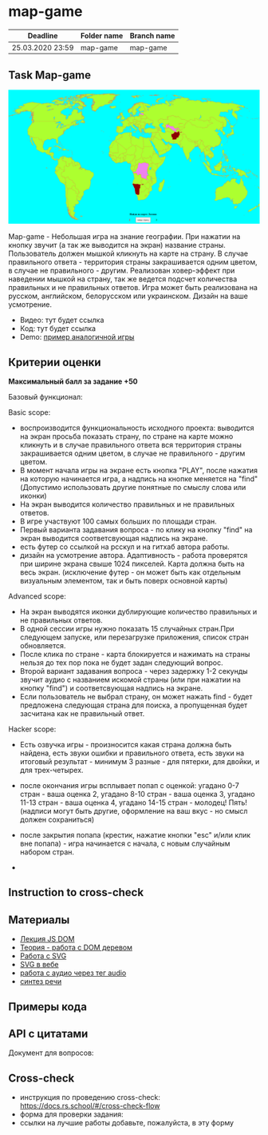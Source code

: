 # map-game

| Deadline         | Folder name | Branch name |
| ---------------- | ----------- | ----------- |
| 25.03.2020 23:59 | map-game    | map-game   |


## Task  Map-game

![](map_game.png)

Map-game - Небольшая игра на знание географии. При нажатии на кнопку звучит (а так же выводится на экран) название страны. Пользователь должен мышкой кликнуть на карте на страну. В случае правильного ответа - территория страны закрашивается одним цветом, в случае не правильного - другим. Реализован ховер-эффект при наведении мышкой на страну, так же ведется подсчет количества правильных и не правильных ответов. Игра может быть реализована на русском, английском, белорусском или украинском. Дизайн на ваше усмотрение.

- Видео: тут будет ссылка
- Код: тут будет ссылка
- Demo: [пример аналогичной игры](https://mauta-countries.netlify.app/)

## Критерии оценки

**Максимальный балл за задание +50**

Базовый функционал:

Basic scope:
  - воспроизводится функциональность исходного проекта: выводится на экран просьба показать страну, по стране на карте можно кликнуть и в случае правильного ответа вся территория страны закрашивается одним цветом, в случае не правильного - другим цветом.
- В момент начала игры на экране есть кнопка "PLAY", после нажатия на которую начинается игра, а надпись на кнопке меняется на "find" (Допустимо использовать другие понятные по смыслу слова или иконки)
- На экран выводится количество правильных и не правильных ответов.
- В игре участвуют 100 самых больших по площади стран.
- Первый варианта задавания вопроса - по клику на кнопку "find" на экран выводится соответсвующая надпись на экране.
- есть футер со ссылкой на рсскул и на гитхаб автора работы.
- дизайн на усмотрение автора. Адаптивность - работа проверятся при ширине экрана свыше 1024 пикселей. Карта должна быть на весь экран. (исключение футер - он может быть как отдельным визуальным элементом, так и быть поверх основной карты)

Advanced scope:
- На экран выводятся иконки дублирующие количество правильных и не правильных ответов.
- В одной сессии игры нужно показать 15 случайных стран.При следующем запуске, или перезагрузке приложения, список стран обновляется.
- После клика по стране - карта блокируется и нажимать на страны нельзя до тех пор пока не будет задан следующий вопрос.
- Второй вариант задавания вопроса - через задержку 1-2 секунды звучит аудио с названием искомой страны (или при нажатии на кнопку "find") и соответсвующая надпись на экране.
- Если пользователь не выбрал страну, он может нажать find - будет предложена следующая страна для поиска, а пропущенная будет засчитана как не правильный ответ.

  
Hacker scope:
  - Есть озвучка игры - произносится какая страна должна быть найдена, есть звуки ошибки и правильного ответа, есть звуки на итоговый результат - минимум 3 разные - для пятерки, для двойки, и для трех-четырех.
  - после окончания игры всплывает попап с оценкой: угадано 0-7 стран - ваша оценка 2, угадано 8-10 стран - ваша оценка 3, угадано 11-13 стран - ваша оценка 4, угадано 14-15 стран - молодец! Пять! (надписи могут быть другие, оформление на ваш вкус - но смысл должен сохраниться)
  - после закрытия попапа (крестик, нажатие кнопки "esc" и/или клик вне попапа) - игра начинается с начала, с новым случайным набором стран.
  


  - 
  
## Instruction to cross-check


  
## Материалы
- [Лекция JS DOM](https://youtu.be/lHsQ6EEp3ms)
- [Теория - работа с DOM деревом](https://learn.javascript.ru/document)
- [Работа с SVG](https://ru.hexlet.io/blog/posts/kak-rabotat-s-formatom-svg-rukovodstvo-dlya-nachinayuschih-veb-razrabotchikov)
- [SVG в вебе](https://svgontheweb.com/ru/)
- [работа с аудио через тег audio](https://xsltdev.ru/html/audio/)
- [синтез речи](https://developer.mozilla.org/ru/docs/Web/API/SpeechSynthesisUtterance)


## Примеры кода



## API с цитатами



Документ для вопросов:

## Cross-check

- инструкция по проведению cross-check: https://docs.rs.school/#/cross-check-flow
- форма для проверки задания: 
- ссылки на лучшие работы добавьте, пожалуйста, в эту форму 
